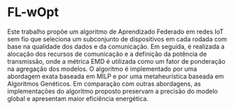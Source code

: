 # FL-wOpt
Este trabalho propõe um algoritmo de Aprendizado Federado em redes IoT sem fio que seleciona um subconjunto de dispositivos em cada rodada com base na qualidade dos dados e da comunicação. Em seguida, é realizada a alocação dos recursos de comunicação e a definição da potência de transmissão, onde a métrica EMD é utilizada como um fator de ponderação na agregação dos modelos. O algoritmo é implementado por uma abordagem exata baseada em MILP e por uma metaheurística baseada em Algoritmos Genéticos. Em comparação com outras abordagens, as implementações do algoritmo proposto preservam a precisão do modelo global e apresentam maior eficiência energética.
